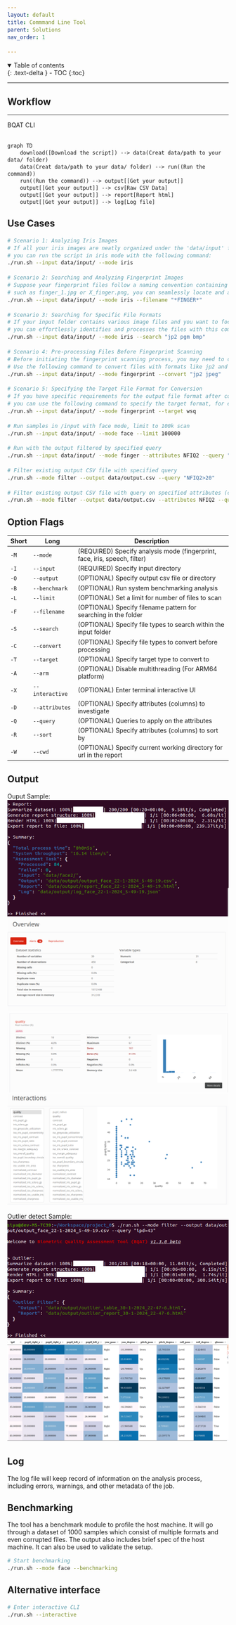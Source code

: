 ```yaml
---
layout: default
title: Commmand Line Tool
parent: Solutions
nav_order: 1

---
```


<details open markdown="block">
  <summary>
    Table of contents
  </summary>
  {: .text-delta }
- TOC
{:toc}
</details>

---

## Workflow

---
BQAT CLI

``` mermaid

graph TD
    download([Download the script]) --> data(Creat data/path to your data/ folder)
    data(Creat data/path to your data/ folder) --> run((Run the command))
    run((Run the command)) --> output[[Get your output]]
    output[[Get your output]] --> csv[Raw CSV Data]
    output[[Get your output]] --> report[Report html]
    output[[Get your output]] --> log[Log file]

```


<!-- TODO: workflow diagram-->

## Use Cases

``` sh
# Scenario 1: Analyzing Iris Images
# If all your iris images are neatly organized under the 'data/input' folder,
# you can run the script in iris mode with the following command:
./run.sh --input data/input/ --mode iris

# Scenario 2: Searching and Analyzing Fingerprint Images
# Suppose your fingerprint files follow a naming convention containing the text 'finger',
# such as finger_1.jpg or X_finger.png, you can seamlessly locate and analyze them using:
./run.sh --input data/input/ --mode iris --filename "*FINGER*"

# Scenario 3: Searching for Specific File Formats
# If your input folder contains various image files and you want to focus on specific formats,
# you can effortlessly identifies and processes the files with this command:
./run.sh --input data/input/ --mode iris --search "jp2 pgm bmp"

# Scenario 4: Pre-processing Files Before Fingerprint Scanning
# Before initiating the fingerprint scanning process, you may need to convert certain files to target format like png.
# Use the following command to convert files with formats like jp2 and jpeg before scanning:
./run.sh --input data/input/ --mode fingerprint --convert "jp2 jpeg"

# Scenario 5: Specifying the Target File Format for Conversion
# If you have specific requirements for the output file format after conversion during fingerprint scanning,
# you can use the following command to specify the target format, for example, wsq:
./run.sh --input data/input/ --mode fingerprint --target wsq

# Run samples in /input with face mode, limit to 100k scan
./run.sh --input data/input/ --mode face --limit 100000

# Run with the output filtered by specified query
./run.sh --input data/input/ --mode finger --attributes NFIQ2 --query "NFIQ2>20"

# Filter existing output CSV file with specified query
./run.sh --mode filter --output data/output.csv --query "NFIQ2>20"

# Filter existing output CSV file with query on specified attributes (columns)
./run.sh --mode filter --output data/output.csv --attributes NFIQ2 --query "NFIQ2>20"
```

## Option Flags

Short | Long            | Description
----- | --------------- | -----------
`-M`  | `--mode`        | (REQUIRED)  Specify analysis mode (fingerprint, face, iris, speech, filter)
`-I`  | `--input`       | (REQUIRED)  Specify input directory
`-O`  | `--output`      | (OPTIONAL)  Specify output csv file or directory
`-B`  | `--benchmark`   | (OPTIONAL)  Run system benchmarking analysis
`-L`  | `--limit`       | (OPTIONAL)  Set a limit for number of files to scan
`-F`  | `--filename`    | (OPTIONAL)  Specify filename pattern for searching in the folder
`-S`  | `--search`      | (OPTIONAL)  Specify file types to search within the input folder
`-C`  | `--convert`     | (OPTIONAL)  Specify file types to convert before processing
`-T`  | `--target`      | (OPTIONAL)  Specify target type to convert to
`-A`  | `--arm`         | (OPTIONAL)  Disable multithreading (For ARM64 platform)
`-X`  | `--interactive` | (OPTIONAL)  Enter terminal interactive UI
`-D`  | `--attributes`  | (OPTIONAL)  Specify attributes (columns) to investigate
`-Q`  | `--query`       | (OPTIONAL)  Queries to apply on the attributes
`-R`  | `--sort`  | (OPTIONAL)  Specify attributes (columns) to sort by
`-W`  | `--cwd`  | (OPTIONAL)  Specify current working directory for url in the report


## Output

Ouput Sample:
![Screenshot](../assets/images/cli-terminal.png)
![Screenshot](../assets/images/iris-overview.png)
![Screenshot](../assets/images/iris-quality.png)
![Screenshot](../assets/images/iris-interaction.png)

Outlier detect Sample:
![Screenshot](../assets/images/outlier-detect.png)
![Screenshot](../assets/images/outlier-table.png)

## Log

The log file will keep record of information on the analysis process, including errors, warnings, and other metadata of the job.

## Benchmarking

The tool has a benchmark module to profile the host machine. It will go through a dataset of 1000 samples which consist of multiple formats and even corrupted files. The output also includes brief spec of the host machine. It can also be used to validate the setup.

``` sh
# Start benchmarking
./run.sh --mode face --benchmarking
```

## Alternative interface

``` sh
# Enter interactive CLI
./run.sh --interactive

```
<!-- TODO: output screenshot-->

<!-- ## Build the image locally

``` sh
# Clone the repo
git clone https://github.com/Biometix/bqat-cli.git

# Build the image
docker compose build
```

> Note: For powershell (windows) replace volumn mounted in the script as: `-v ${PWD}/data:/app/data` -->
